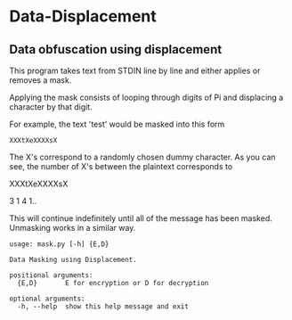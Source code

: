 # Data-Displacement
## Data obfuscation using displacement

This program takes text from STDIN line by line and either applies or removes a mask.

Applying the mask consists of looping through digits of Pi and displacing a character by that digit.

For example, the text 'test' would be masked into this form 

```XXXtXeXXXXsX```

The X's correspond to a randomly chosen dummy character.
As you can see, the number of X's between the plaintext corresponds to

XXXtXeXXXXsX

3   1  4   1.. 

This will continue indefinitely until all of the message has been masked.
Unmasking works in a similar way.

```
usage: mask.py [-h] {E,D}

Data Masking using Displacement.

positional arguments:
  {E,D}       E for encryption or D for decryption

optional arguments:
  -h, --help  show this help message and exit
```